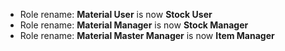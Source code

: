 - Role rename: **Material User** is now **Stock User**
- Role rename: **Material Manager** is now **Stock Manager**
- Role rename: **Material Master Manager** is now **Item Manager**
